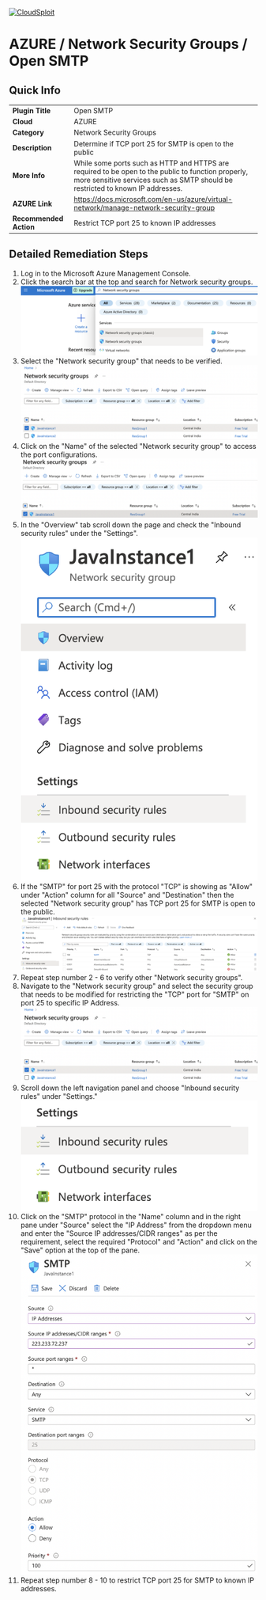 [![CloudSploit](https://cloudsploit.com/img/logo-new-big-text-100.png "CloudSploit")](https://cloudsploit.com)

# AZURE / Network Security Groups / Open SMTP

## Quick Info

| | |
|-|-|
| **Plugin Title** | Open SMTP |
| **Cloud** | AZURE |
| **Category** | Network Security Groups |
| **Description** | Determine if TCP port 25 for SMTP is open to the public |
| **More Info** | While some ports such as HTTP and HTTPS are required to be open to the public to function properly, more sensitive services such as SMTP should be restricted to known IP addresses. |
| **AZURE Link** | https://docs.microsoft.com/en-us/azure/virtual-network/manage-network-security-group |
| **Recommended Action** | Restrict TCP port 25 to known IP addresses |

## Detailed Remediation Steps


1. Log in to the Microsoft Azure Management Console.
2. Click the search bar at the top and search for Network security groups. </br> <img src="/resources/azure/networksecuritygroups/open-smtp/step2.png"/>
3. Select the "Network security group" that needs to be verified. </br> <img src="/resources/azure/networksecuritygroups/open-smtp/step3.png"/>
4. Click on the "Name" of the selected "Network security group" to access the port configurations. </br> <img src="/resources/azure/networksecuritygroups/open-smtp/step4.png"/>
5. In the "Overview" tab scroll down the page and check the "Inbound security rules" under the "Settings". </br> <img src="/resources/azure/networksecuritygroups/open-smtp/step5.png"/>
6. If the "SMTP" for port 25 with the protocol "TCP" is showing as "Allow" under "Action" column for all "Source" and "Destination" then the selected  "Network security group" has TCP port 25 for SMTP is open to the public. </br> <img src="/resources/azure/networksecuritygroups/open-smtp/step6.png"/>
7. Repeat step number 2 - 6 to verify other "Network security groups". </br>
8. Navigate to the "Network security group" and select the security group that needs to be modified for restricting the "TCP" port for "SMTP" on port 25 to specific IP Address.</br> <img src="/resources/azure/networksecuritygroups/open-smtp/step8.png"/>
9. Scroll down the left navigation panel and choose "Inbound security rules" under "Settings."</br> <img src="/resources/azure/networksecuritygroups/open-smtp/step9.png"/>
10. Click on the "SMTP" protocol in the "Name" column and in the right pane under "Source" select the "IP Address" from the dropdown menu and enter the "Source IP addresses/CIDR ranges" as per the requirement, select the required "Protocol" and "Action" and click on the "Save" option at the top of the pane. </br> <img src="/resources/azure/networksecuritygroups/open-smtp/step10.png"/>
11. Repeat step number 8 - 10 to restrict TCP port 25 for SMTP to known IP addresses.</br>
